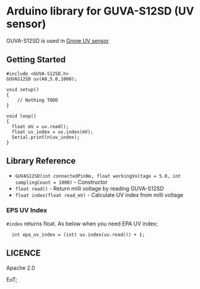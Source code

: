 # Arduino library for GUVA-S12SD (UV sensor)

GUVA-S12SD is used in [Grove UV sensor](http://wiki.seeed.cc/Grove-UV_Sensor/)

## Getting Started

```arduino
#include <GUVA-S12SD.h>
GUVAS12SD uv(A0,5.0,1000);

void setup()
{
    // Nothing TODO
}

void loop()
{
  float mV = uv.read();
  float uv_index = uv.index(mV);
  Serial.println(uv_index);
}
```

## Library Reference

* `GUVAS12SD(int connectedPinNo, float workingVoltage = 5.0, int samplingCount = 1000)` - Constructor
* `float read()` - Return milli voltage by reading GUVA-S12SD
* `float index(float read_mV)` - Calculate UV index from milli voltage

### EPS UV Index

`#index` returns float. As below when you need EPA UV index;

```arduino
  int epa_uv_index = (int) uv.index(uv.read()) + 1;
```

## LICENCE

Apache 2.0

EoT;